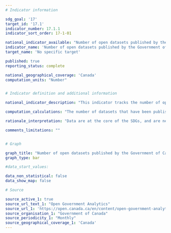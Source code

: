 ```yaml
---
# Indicator information

sdg_goal: '17'
target_id: '17.1'
indicator_number: 17.1.1
indicator_sort_order: 17-1-01

national_indicator_available: "Number of open datasets published by the Government of Canada"
indicator_name: 'Number of open datasets published by the Government of Canada'
target_name: 'No specific target'

published: true
reporting_status: complete

national_geographical_coverage: 'Canada'
computation_units: "Number"


# Indicator definition and additional information

national_indicator_description: "This indicator tracks the number of open datasets published by the Government of Canada"

computation_calculations: "The number of datasets that have been published since the Open Government Portal's relaunch on June 18, 2013, on an annual basis."

rationale_interpretation: "Data are at the core of the SDGs, and are needed to measure progress. The Federal Government, like other levels of Governments in Canada, are committed to being open and transparent."

comments_limitations: ""


# Graph

graph_title: "Number of open datasets published by the Government of Canada"
graph_type: bar

#data_start_values:

data_non_statistical: false
data_show_map: false

# Source

source_active_1: true
source_url_text_1: "Open Government Analytics"
source_url_1: 'https://open.canada.ca/en/content/open-government-analytics#monthly'
source_organisation_1: "Government of Canada"
source_periodicity_1: "Monthly"
source_geographical_coverage_1: 'Canada'
---
```

